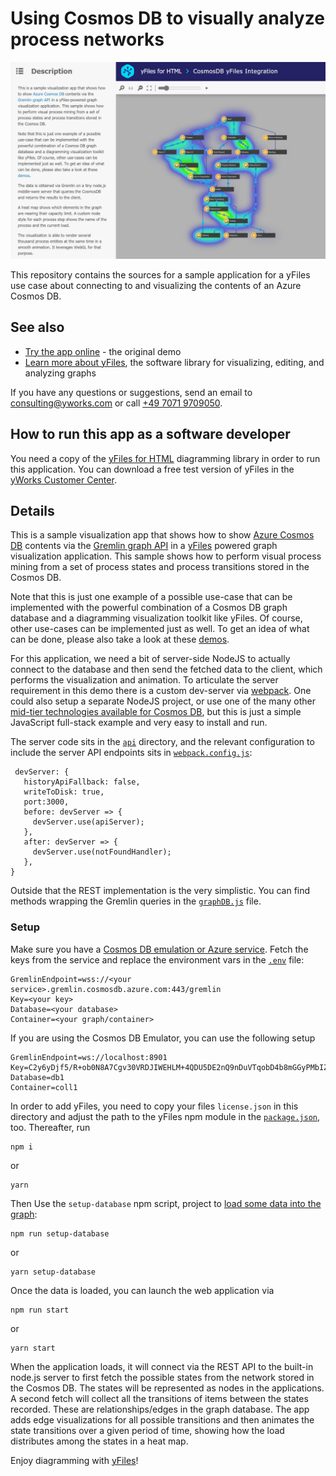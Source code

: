 # Using Cosmos DB to visually analyze process networks

[![A screenshot showing the process mining sample application](./screenshot.webp)](https://live.yworks.com/demos/complete/processmining/)

This repository contains the sources for a sample application for a yFiles use case about
connecting to and visualizing the contents of an Azure Cosmos DB.

## See also

- [Try the app online](https://live.yworks.com/demos/complete/processmining/) - the original demo
- [Learn more about yFiles](https://www.yworks.com/products/yfiles), the software library for visualizing, editing, and analyzing graphs

If you have any questions or suggestions, send an email to [consulting@yworks.com](mailto:consulting@yworks.com)
or call [+49 7071 9709050](tel:+4970719709050).

## How to run this app as a software developer

You need a copy of the [yFiles for HTML](https://www.yworks.com/products/yfiles-for-html) diagramming library in order
to run this application. You can download a free test version of yFiles in the
[yWorks Customer Center](https://my.yworks.com/signup?product=YFILES_HTML_EVAL).

## Details

This is a sample visualization app that shows how to show [Azure Cosmos DB](https://azure.microsoft.com/en-us/services/cosmos-db/) contents 
via the [Gremlin graph API](https://docs.microsoft.com/en-us/azure/cosmos-db/graph-introduction)
in a [yFiles](https://yworks.com/yfiles) powered graph visualization application. This sample shows how to perform visual process mining
from a set of process states and process transitions stored in the Cosmos DB.

Note that this is just one example of a possible use-case that can be implemented with the powerful combination of a Cosmos DB graph database 
and a diagramming visualization toolkit like yFiles. Of course, other use-cases can be implemented just as well. To get an idea of what 
can be done, please also take a look at these [demos](https://yworks.com/demos).

For this application, we need a bit of server-side NodeJS to actually connect to the database and then send the fetched data to the client,
which performs the visualization and animation. 
To articulate the server requirement in this demo there is a custom dev-server via [webpack](https://webpack.js.org). 
One could also setup a separate NodeJS project, or use one of the many
other [mid-tier technologies available for Cosmos DB](https://docs.microsoft.com/en-us/azure/cosmos-db/introduction), 
but this is just a simple JavaScript full-stack example and very easy to install and run.

The server code sits in the [`api`](./api) directory, and the relevant configuration to include the server API endpoints 
sits in [`webpack.config.js`](./webpack.config.js):

     devServer: {
       historyApiFallback: false,
       writeToDisk: true,
       port:3000,
       before: devServer => {
         devServer.use(apiServer);
       },
       after: devServer => {
         devServer.use(notFoundHandler);
       },
    }

Outside that the REST implementation is the very simplistic. You can find methods wrapping the Gremlin queries in the [`graphDB.js`](./api/graphDB.js) file.

### Setup

Make sure you have a [Cosmos DB emulation or Azure service](https://docs.microsoft.com/en-us/azure/cosmos-db/create-graph-nodejs).
Fetch the keys from the service and replace the environment vars in the [`.env`](./.env) file:

    GremlinEndpoint=wss://<your service>.gremlin.cosmosdb.azure.com:443/gremlin
    Key=<your key>
    Database=<your database>
    Container=<your graph/container>

If you are using the Cosmos DB Emulator, you can use the following setup

    GremlinEndpoint=ws://localhost:8901
    Key=C2y6yDjf5/R+ob0N8A7Cgv30VRDJIWEHLM+4QDU5DE2nQ9nDuVTqobD4b8mGGyPMbIZnqyMsEcaGQy67XIw/Jw==
    Database=db1
    Container=coll1

In order to add yFiles, you need to copy your files `license.json` in this directory and adjust the 
path to the yFiles npm module in the [`package.json`](./package.json), too.
Thereafter, run 

    npm i

or

    yarn

Then Use the `setup-database` npm script, project to [load some data into the graph](./setup/loading.js):

    npm run setup-database

or

    yarn setup-database

Once the data is loaded, you can launch the web application via

    npm run start

or

    yarn start

When the application loads, it will connect via the REST API to the built-in node.js server to first fetch the
possible states from the network stored in the Cosmos DB. The states will be represented as nodes in the applications.
A second fetch will collect all the transitions of items between the states recorded. These are relationships/edges in
the graph database. The app adds edge visualizations for all possible transitions and then animates the state
transitions over a given period of time, showing how the load distributes among the states in a heat map.  

Enjoy diagramming with [yFiles](https://yworks.com/yfiles)! 